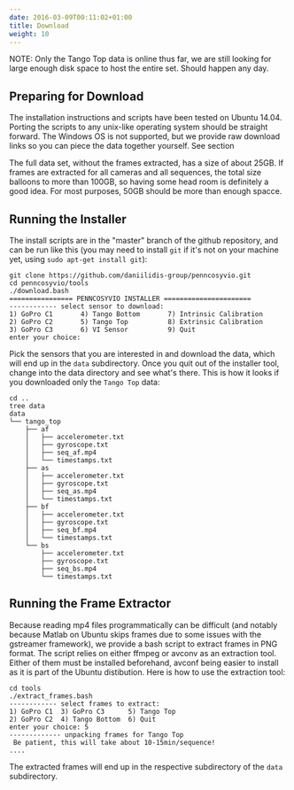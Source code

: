 ```yaml
---
date: 2016-03-09T00:11:02+01:00
title: Download
weight: 10
---
```


NOTE: Only the Tango Top data is online thus far, we are still looking for large enough disk space to host the entire set. Should happen any day.

## Preparing for Download

The installation instructions and scripts have been tested on
Ubuntu 14.04. Porting the scripts to any unix-like operating system
should be straight forward. The Windows OS is not supported, but we
provide raw download links so you can piece the data together
yourself. See section 

The full data set, without the frames extracted, has a size of about 25GB. If frames are extracted for all cameras and all sequences, the total size balloons to more than 100GB, so having some head room is definitely a good idea. For most purposes, 50GB should be more than enough spacce.

## Running the Installer

The install scripts are in the "master" branch of the
github repository, and can be run like this (you may need to install
`git` if it's not on your machine yet, using `sudo apt-get install git`):

```nohighlight
git clone https://github.com/daniilidis-group/penncosyvio.git
cd penncosyvio/tools
./download.bash 
================ PENNCOSYVIO INSTALLER ======================
------------ select sensor to download:
1) GoPro C1		  4) Tango Bottom	    7) Intrinsic Calibration
2) GoPro C2		  5) Tango Top		    8) Extrinsic Calibration
3) GoPro C3		  6) VI Sensor		    9) Quit
enter your choice: 
```

Pick the sensors that you are interested in and download the
data, which will end up in the `data` subdirectory. Once you quit out
of the installer tool, change into the data directory and see what's
there. This is how it looks if you downloaded only the `Tango Top` data:

```nohighlight
cd ..
tree data
data
└── tango_top
    ├── af
    │   ├── accelerometer.txt
    │   ├── gyroscope.txt
    │   ├── seq_af.mp4
    │   └── timestamps.txt
    ├── as
    │   ├── accelerometer.txt
    │   ├── gyroscope.txt
    │   ├── seq_as.mp4
    │   └── timestamps.txt
    ├── bf
    │   ├── accelerometer.txt
    │   ├── gyroscope.txt
    │   ├── seq_bf.mp4
    │   └── timestamps.txt
    └── bs
        ├── accelerometer.txt
        ├── gyroscope.txt
        ├── seq_bs.mp4
        └── timestamps.txt
```



## Running the Frame Extractor

Because reading mp4 files programmatically can be difficult (and notably because Matlab on Ubuntu skips frames due to some issues with the gstreamer framework), we provide a bash script to extract frames in PNG format. The script relies on either ffmpeg or avconv as an extraction tool. Either of them must be installed beforehand, avconf being easier to install as it is part of the Ubuntu distibution. Here is how to use the extraction tool:

```nohighlight
cd tools
./extract_frames.bash
------------ select frames to extract:
1) GoPro C1	 3) GoPro C3	  5) Tango Top
2) GoPro C2	 4) Tango Bottom  6) Quit
enter your choice: 5
------------- unpacking frames for Tango Top
 Be patient, this will take about 10-15min/sequence!
....
```

The extracted frames will end up in the respective subdirectory of the `data` subdirectory.
